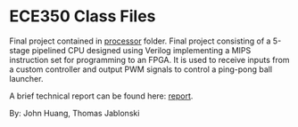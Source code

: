 # ECE350 Class Files
Final project contained in [processor](processor) folder. Final project consisting of a 5-stage pipelined CPU designed using Verilog implementing a MIPS instruction set for programming to an FPGA. It is used to receive inputs from a custom controller and output PWM signals to control a ping-pong ball launcher. 

A brief technical report can be found here: [report](ece350_report.pdf).

By: John Huang, Thomas Jablonski
